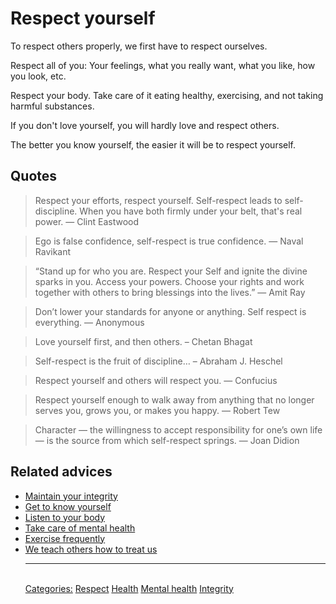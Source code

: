 # Respect yourself

To respect others properly, we first have to respect ourselves.

Respect all of you: Your feelings, what you really want, what you like, how you look, etc.

Respect your body. Take care of it eating healthy, exercising, and not taking harmful substances. 

If you don't love yourself, you will hardly love and respect others.

The better you know yourself, the easier it will be to respect yourself.

## Quotes

> Respect your efforts, respect yourself. Self-respect leads to self-discipline. When you have both firmly under your belt, that's real power. ― Clint Eastwood

> Ego is false confidence, self-respect is true confidence. ― Naval Ravikant

> “Stand up for who you are. Respect your Self and ignite the divine sparks in you. Access your powers. Choose your rights and work together with others to bring blessings into the lives.” ― Amit Ray

> Don’t lower your standards for anyone or anything. Self respect is everything. ― Anonymous

> Love yourself first, and then others. – Chetan Bhagat

> Self-respect is the fruit of discipline… – Abraham J. Heschel

> Respect yourself and others will respect you. ― Confucius

> Respect yourself enough to walk away from anything that no longer serves you, grows you, or makes you happy. ― Robert Tew

> Character — the willingness to accept responsibility for one’s own life — is the source from which self-respect springs. ― Joan Didion

## Related advices

- [Maintain your integrity](../Maintain%20your%20integrity/index.md)
- [Get to know yourself](../Get%20to%20know%20yourself/index.md)
- [Listen to your body](../Listen%20to%20your%20body/index.md)
- [Take care of mental health](../Take%20care%20of%20mental%20health/index.md)
- [Exercise frequently](../Exercise%20frequently/index.md)
- [We teach others how to treat us](../We%20teach%20others%20how%20to%20treat%20us/index.md)<hr/><br/>[Categories:](../Categories/index.md) [Respect](../Categories/Respect.md) [Health](../Categories/Health.md) [Mental health](../Categories/Mental%20health.md) [Integrity](../Categories/Integrity.md)